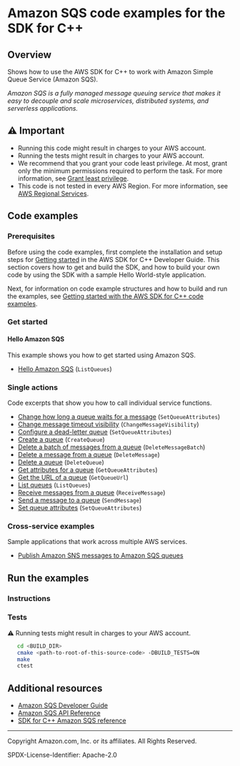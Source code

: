 <!--Generated by WRITEME on 2023-05-08 16:48:19.259671 (UTC)-->
# Amazon SQS code examples for the SDK for C++

## Overview

Shows how to use the AWS SDK for C++ to work with Amazon Simple Queue Service (Amazon SQS).

<!--custom.overview.start-->
<!--custom.overview.end-->

*Amazon SQS is a fully managed message queuing service that makes it easy to decouple and scale microservices, distributed systems, and serverless applications.*

## ⚠ Important

* Running this code might result in charges to your AWS account.
* Running the tests might result in charges to your AWS account.
* We recommend that you grant your code least privilege. At most, grant only the minimum permissions required to perform the task. For more information, see [Grant least privilege](https://docs.aws.amazon.com/IAM/latest/UserGuide/best-practices.html#grant-least-privilege).
* This code is not tested in every AWS Region. For more information, see [AWS Regional Services](https://aws.amazon.com/about-aws/global-infrastructure/regional-product-services).

<!--custom.important.start-->
<!--custom.important.end-->

## Code examples

### Prerequisites



Before using the code examples, first complete the installation and setup steps
for [Getting started](https://docs.aws.amazon.com/sdk-for-cpp/v1/developer-guide/getting-started.html) in the AWS SDK for
C++ Developer Guide.
This section covers how to get and build the SDK, and how to build your own code by using the SDK with a
sample Hello World-style application.

Next, for information on code example structures and how to build and run the examples, see [Getting started with the AWS SDK for C++ code examples](https://docs.aws.amazon.com/sdk-for-cpp/v1/developer-guide/getting-started-code-examples.html).


<!--custom.prerequisites.start-->
<!--custom.prerequisites.end-->


### Get started

#### Hello Amazon SQS

This example shows you how to get started using Amazon SQS.

* [Hello Amazon SQS](hello_sqs/CMakeLists.txt#L4) (`ListQueues`)

### Single actions

Code excerpts that show you how to call individual service functions.

* [Change how long a queue waits for a message](long_polling_on_existing_queue.cpp#L87) (`SetQueueAttributes`)
* [Change message timeout visibility](change_message_visibility.cpp#L26) (`ChangeMessageVisibility`)
* [Configure a dead-letter queue](dead_letter_queue.cpp#L123) (`SetQueueAttributes`)
* [Create a queue](create_queue.cpp#L25) (`CreateQueue`)
* [Delete a batch of messages from a queue](../cross-service/topics_and_queues/messaging_with_topics_and_queues.cpp#L636) (`DeleteMessageBatch`)
* [Delete a message from a queue](delete_message.cpp#L25) (`DeleteMessage`)
* [Delete a queue](delete_queue.cpp#L26) (`DeleteQueue`)
* [Get attributes for a queue](None) (`GetQueueAttributes`)
* [Get the URL of a queue](get_queue_url.cpp#L25) (`GetQueueUrl`)
* [List queues](list_queues.cpp#L25) (`ListQueues`)
* [Receive messages from a queue](receive_message.cpp#L25) (`ReceiveMessage`)
* [Send a message to a queue](send_message.cpp#L25) (`SendMessage`)
* [Set queue attributes](set_queue_attributes.cpp#L23) (`SetQueueAttributes`)

### Cross-service examples

Sample applications that work across multiple AWS services.

* [Publish Amazon SNS messages to Amazon SQS queues](../../example_code/cross-service/topics_and_queues) 

## Run the examples

### Instructions


<!--custom.instructions.start-->
<!--custom.instructions.end-->

### Tests

⚠ Running tests might result in charges to your AWS account.



```sh
   cd <BUILD_DIR>
   cmake <path-to-root-of-this-source-code> -DBUILD_TESTS=ON
   make
   ctest
```


<!--custom.tests.start-->
<!--custom.tests.end-->

## Additional resources

* [Amazon SQS Developer Guide](https://docs.aws.amazon.com/AWSSimpleQueueService/latest/SQSDeveloperGuide/welcome.html)
* [Amazon SQS API Reference](https://docs.aws.amazon.com/AWSSimpleQueueService/latest/APIReference/Welcome.html)
* [SDK for C++ Amazon SQS reference](https://sdk.amazonaws.com/cpp/api/LATEST/aws-cpp-sdk-sqs/html/annotated.html)

<!--custom.resources.start-->
<!--custom.resources.end-->

---

Copyright Amazon.com, Inc. or its affiliates. All Rights Reserved.

SPDX-License-Identifier: Apache-2.0